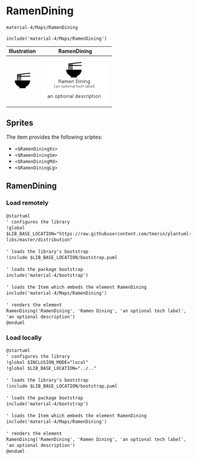 # RamenDining


```text
material-4/Maps/RamenDining
```

```text
include('material-4/Maps/RamenDining')
```



| Illustration | RamenDining |
| :---: | :---: |
| ![illustration for Illustration](../../material-4/Maps/RamenDining.png) | ![illustration for RamenDining](../../material-4/Maps/RamenDining.Local.png) |



## Sprites
The item provides the following sriptes:

- `<$RamenDiningXs>`
- `<$RamenDiningSm>`
- `<$RamenDiningMd>`
- `<$RamenDiningLg>`





## RamenDining

### Load remotely
```plantuml
@startuml
' configures the library
!global $LIB_BASE_LOCATION="https://raw.githubusercontent.com/tmorin/plantuml-libs/master/distribution"

' loads the library's bootstrap
!include $LIB_BASE_LOCATION/bootstrap.puml

' loads the package bootstrap
include('material-4/bootstrap')

' loads the Item which embeds the element RamenDining
include('material-4/Maps/RamenDining')

' renders the element
RamenDining('RamenDining', 'Ramen Dining', 'an optional tech label', 'an optional description')
@enduml
```

### Load locally
```plantuml
@startuml
' configures the library
!global $INCLUSION_MODE="local"
!global $LIB_BASE_LOCATION="../.."

' loads the library's bootstrap
!include $LIB_BASE_LOCATION/bootstrap.puml

' loads the package bootstrap
include('material-4/bootstrap')

' loads the Item which embeds the element RamenDining
include('material-4/Maps/RamenDining')

' renders the element
RamenDining('RamenDining', 'Ramen Dining', 'an optional tech label', 'an optional description')
@enduml
```

